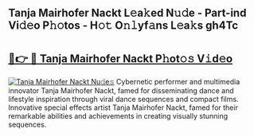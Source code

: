 ## Tanja Mairhofer Nackt L𝚎a𝚔ed N𝚞𝚍e - Part-ind Vi𝚍𝚎o P𝚑𝚘tos - H𝚘𝚝 O𝚗𝚕yf𝚊ns L𝚎a𝚔s gh4Tc

# <h2><a href="http://kf9ghw.oniu.top/?m=Tanja+Mairhofer+Nackt">🔗👉 🔴 Tanja Mairhofer Nackt P𝚑ot𝚘𝚜 V𝚒d𝚎o</a></h2>

[![Tanja Mairhofer Nackt Nu𝚍e𝚜](https://i.imgur.com/0qMVB7G.gif)](http://kf9ghw.oniu.top/?m=Tanja+Mairhofer+Nackt)
Cybernetic performer and multimedia innovator Tanja Mairhofer Nackt, famed for disseminating dance and lifestyle inspiration through viral dance sequences and compact films. Innovative special effects artist Tanja Mairhofer Nackt, famed for their remarkable abilities and achievements in creating visually stunning sequences.  
